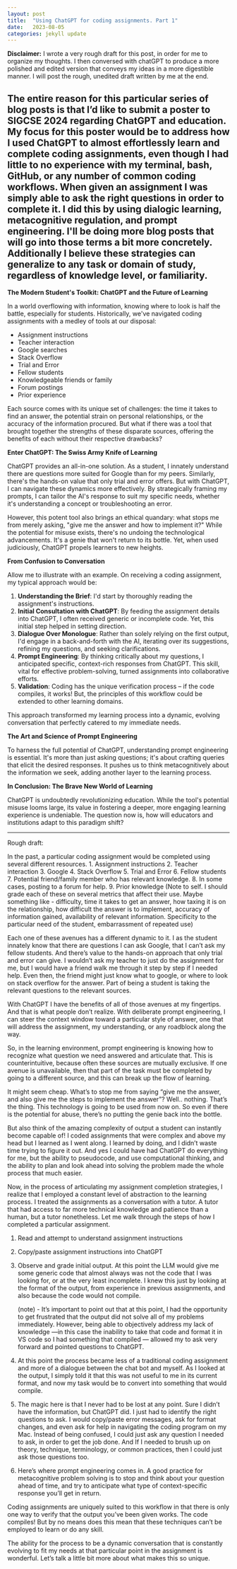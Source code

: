 ```yaml
---
layout: post
title:  "Using ChatGPT for coding assignments. Part 1"
date:   2023-08-05
categories: jekyll update
---
```

**Disclaimer:** I wrote a very rough draft for this post, in order for me to organize
my thoughts. I then conversed with chatGPT to produce a more polished and edited version that conveys my ideas in a more digestible manner. I will post the rough, unedited draft written by me at the end. 

The entire reason for this particular series of blog posts is that I’d like to submit a poster to SIGCSE 2024 regarding ChatGPT and education. My focus for this poster would be to address how I used ChatGPT to almost effortlessly learn and complete coding assignments, even though I had little to no experience with my terminal, bash, GitHub, or any number of common coding workflows. When given an assignment I was simply able to ask the right questions in order to complete it. I did this by using dialogic learning, metacognitive regulation, and prompt engineering. I'll be doing more blog posts that will go into those terms a bit more concretely. Additionally I believe
these strategies can generalize to any task or domain of study, regardless of knowledge level, or familiarity.
---


**The Modern Student's Toolkit: ChatGPT and the Future of Learning**

In a world overflowing with information, knowing where to look is half the battle, especially for students. Historically, we've navigated coding assignments with a medley of tools at our disposal:

- Assignment instructions
- Teacher interaction
- Google searches
- Stack Overflow
- Trial and Error
- Fellow students
- Knowledgeable friends or family 
- Forum postings
- Prior experience

Each source comes with its unique set of challenges: the time it takes to find an answer, the potential strain on personal relationships, or the accuracy of the information procured. But what if there was a tool that brought together the strengths of these disparate sources, offering the benefits of each without their respective drawbacks?

**Enter ChatGPT: The Swiss Army Knife of Learning**

ChatGPT provides an all-in-one solution. As a student, I innately understand there are questions more suited for Google than for my peers. Similarly, there's the hands-on value that only trial and error offers. But with ChatGPT, I can navigate these dynamics more effectively. By strategically framing my prompts, I can tailor the AI's response to suit my specific needs, whether it's understanding a concept or troubleshooting an error.

However, this potent tool also brings an ethical quandary: what stops me from merely asking, "give me the answer and how to implement it?" While the potential for misuse exists, there's no undoing the technological advancements. It's a genie that won't return to its bottle. Yet, when used judiciously, ChatGPT propels learners to new heights.

**From Confusion to Conversation**

Allow me to illustrate with an example. On receiving a coding assignment, my typical approach would be:

1. **Understanding the Brief**: I'd start by thoroughly reading the assignment's instructions.
2. **Initial Consultation with ChatGPT**: By feeding the assignment details into ChatGPT, I often received generic or incomplete code. Yet, this initial step helped in setting direction.
3. **Dialogue Over Monologue**: Rather than solely relying on the first output, I'd engage in a back-and-forth with the AI, iterating over its suggestions, refining my questions, and seeking clarifications.
4. **Prompt Engineering**: By thinking critically about my questions, I anticipated specific, context-rich responses from ChatGPT. This skill, vital for effective problem-solving, turned assignments into collaborative efforts.
5. **Validation**: Coding has the unique verification process – if the code compiles, it works! But, the principles of this workflow could be extended to other learning domains.

This approach transformed my learning process into a dynamic, evolving conversation that perfectly catered to my immediate needs.

**The Art and Science of Prompt Engineering**

To harness the full potential of ChatGPT, understanding prompt engineering is essential. It's more than just asking questions; it's about crafting queries that elicit the desired responses. It pushes us to think metacognitively about the information we seek, adding another layer to the learning process.

**In Conclusion: The Brave New World of Learning**

ChatGPT is undoubtedly revolutionizing education. While the tool's potential misuse looms large, its value in fostering a deeper, more engaging learning experience is undeniable. The question now is, how will educators and institutions adapt to this paradigm shift?


---

Rough draft:

In the past, a particular coding assignment would be completed using several different resources.
	1. Assignment instructions
	2. Teacher interaction
	3. Google
	4. Stack Overflow
	5. Trial and Error
	6. Fellow students
	7. Potential friend/family member who has relevant knowledge. 
	8. In some cases, posting to a forum for help.
	9. Prior knowledge
(Note to self. I should grade each of these on several metrics that affect their use. Maybe something like - difficulty, time it takes to get an answer, how taxing it is on the relationship, how difficult the answer is to implement, accuracy of information gained, availability of relevant information. Specificity to the particular need of the student, embarrassment of repeated use)

Each one of these avenues has a different dynamic to it. I as the student innately know that there are questions I can ask Google, that I can’t ask my fellow students. And there’s value to the hands-on approach that only trial and error can give. I wouldn’t ask my teacher to just do the assignment for me, but I would have a friend walk me through it step by step if I needed help. Even then, the friend might just know what to google, or where to look on stack overflow for the answer. Part of being a student is taking the relevant questions to the relevant sources.

With ChatGPT I have the benefits of all of those avenues at my fingertips. And that is what people don’t realize. With deliberate prompt engineering, I can steer the context window toward a particular style of answer, one that will address the assignment, my understanding, or any roadblock along the way. 

So, in the learning environment, prompt engineering is knowing how to recognize what question we need answered and articulate that. This is counterintuitive, because often these sources are mutually exclusive. If one avenue is unavailable, then that part of the task must be completed by going to a different source, and this can break up the flow of learning. 

It might seem cheap. What’s to stop me from saying “give me the answer, and also give me the steps to implement the answer”? Well.. nothing. That’s the thing. This technology is going to be used from now on. So even if there is the potential for abuse, there’s no putting the genie back into the bottle. 

But also think of the amazing complexity of output a student can instantly become capable of! I coded assignments that were complex and above my head but I learned as I went along. I learned by doing, and I didn’t waste time trying to figure it out. And yes I could have had ChatGPT do everything for me, but the ability to pseudocode, and use computational thinking, and the ability to plan and look ahead into solving the problem made the whole process that much easier.

Now, in the process of articulating my assignment completion strategies, I realize that I employed a constant level of abstraction to the learning process. I treated the assignments as a conversation with a tutor. A tutor that had access to far more technical knowledge and patience than a human, but a tutor nonetheless. 
Let me walk through the steps of how I completed a particular assignment. 
1. Read and attempt to understand assignment instructions
2. Copy/paste assignment instructions into ChatGPT
3. Observe and grade initial output. At this point the LLM would give me some generic code that almost always was not the code that I was looking for, or at the very least incomplete. I knew this  just by looking at the format of the output, from experience in previous assignments, and also because the code would not compile. 

	(note) - It’s important to point out that at this point, I had the opportunity to get frustrated that the output did not solve all of my problems immediately. However, being able to objectively address my lack of knowledge —in this case the inability to take that code and format it in VS code so I had something that compiled — allowed my to ask very forward and pointed questions to ChatGPT. 
4. At this point the process became less of a traditional coding assignment and more of a dialogue between the chat bot and myself. As I looked at the output, I simply told it that this was not useful to me in its current format, and now my task would be to convert into something that would compile. 
5. The magic here is that I never had to be lost at any point. Sure I didn’t have the information, but ChatGPT did. I just had to identify the right questions to ask. I would copy/paste error messages, ask for format changes, and even ask for help in navigating the coding program on my Mac. Instead of being confused, I could just ask any question I needed to ask, in order to get the job done. And If I needed to brush up on theory, technique, terminology, or common practices, then I could just ask those questions too. 
6. Here’s where prompt engineering comes in. A good practice for metacognitive problem solving is to stop and think about your question ahead of time, and try to anticipate what type of context-specific response you’ll get in return.  

Coding assignments are uniquely suited to this workflow in that there is only one way to verify that the output you’ve been given works. The code compiles! But by no means does this mean that these techniques can’t be employed to learn or do any skill. 

The ability for the process to be a dynamic conversation that is constantly evolving to fit my needs at that particular point in the assignment is wonderful. Let’s talk a little bit more about what makes this so unique. 

